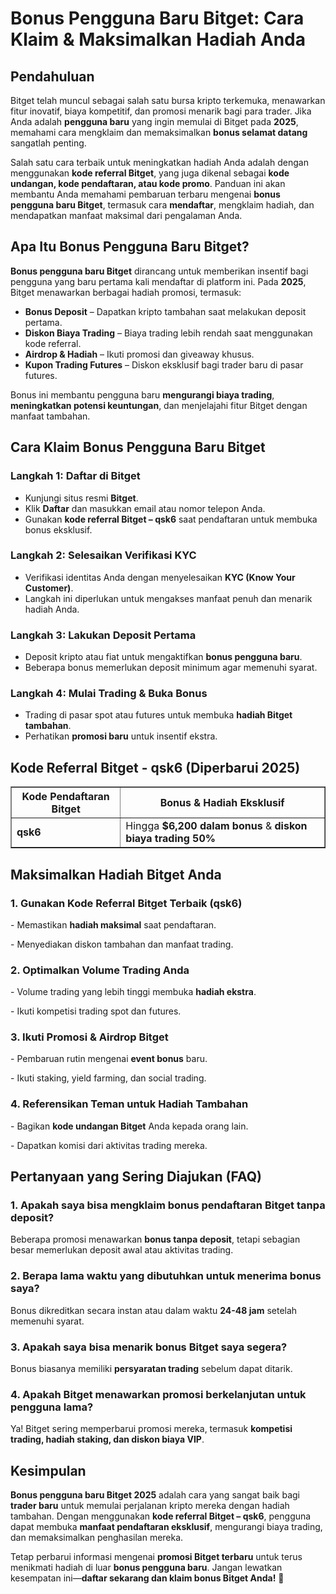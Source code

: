<h1>Bonus Pengguna Baru Bitget: Cara Klaim & Maksimalkan Hadiah Anda</h1>

<h2>Pendahuluan</h2>
<p>Bitget telah muncul sebagai salah satu bursa kripto terkemuka, menawarkan fitur inovatif, biaya kompetitif, dan promosi menarik bagi para trader. Jika Anda adalah <strong>pengguna baru</strong> yang ingin memulai di Bitget pada <strong>2025</strong>, memahami cara mengklaim dan memaksimalkan <strong>bonus selamat datang</strong> sangatlah penting.</p>
<p>Salah satu cara terbaik untuk meningkatkan hadiah Anda adalah dengan menggunakan <strong>kode referral Bitget</strong>, yang juga dikenal sebagai <strong>kode undangan, kode pendaftaran, atau kode promo</strong>. Panduan ini akan membantu Anda memahami pembaruan terbaru mengenai <strong>bonus pengguna baru Bitget</strong>, termasuk cara <strong>mendaftar</strong>, mengklaim hadiah, dan mendapatkan manfaat maksimal dari pengalaman Anda.</p>

<h2>Apa Itu Bonus Pengguna Baru Bitget?</h2>
<p><strong>Bonus pengguna baru Bitget</strong> dirancang untuk memberikan insentif bagi pengguna yang baru pertama kali mendaftar di platform ini. Pada <strong>2025</strong>, Bitget menawarkan berbagai hadiah promosi, termasuk:</p>
<ul>
    <li><strong>Bonus Deposit</strong> – Dapatkan kripto tambahan saat melakukan deposit pertama.</li>
    <li><strong>Diskon Biaya Trading</strong> – Biaya trading lebih rendah saat menggunakan kode referral.</li>
    <li><strong>Airdrop & Hadiah</strong> – Ikuti promosi dan giveaway khusus.</li>
    <li><strong>Kupon Trading Futures</strong> – Diskon eksklusif bagi trader baru di pasar futures.</li>
</ul>
<p>Bonus ini membantu pengguna baru <strong>mengurangi biaya trading</strong>, <strong>meningkatkan potensi keuntungan</strong>, dan menjelajahi fitur Bitget dengan manfaat tambahan.</p>

<h2>Cara Klaim Bonus Pengguna Baru Bitget</h2>
<h3>Langkah 1: Daftar di Bitget</h3>
<ul>
    <li>Kunjungi situs resmi <strong>Bitget</strong>.</li>
    <li>Klik <strong>Daftar</strong> dan masukkan email atau nomor telepon Anda.</li>
    <li>Gunakan <strong>kode referral Bitget – qsk6</strong> saat pendaftaran untuk membuka bonus eksklusif.</li>
</ul>

<h3>Langkah 2: Selesaikan Verifikasi KYC</h3>
<ul>
    <li>Verifikasi identitas Anda dengan menyelesaikan <strong>KYC (Know Your Customer)</strong>.</li>
    <li>Langkah ini diperlukan untuk mengakses manfaat penuh dan menarik hadiah Anda.</li>
</ul>

<h3>Langkah 3: Lakukan Deposit Pertama</h3>
<ul>
    <li>Deposit kripto atau fiat untuk mengaktifkan <strong>bonus pengguna baru</strong>.</li>
    <li>Beberapa bonus memerlukan deposit minimum agar memenuhi syarat.</li>
</ul>

<h3>Langkah 4: Mulai Trading & Buka Bonus</h3>
<ul>
    <li>Trading di pasar spot atau futures untuk membuka <strong>hadiah Bitget tambahan</strong>.</li>
    <li>Perhatikan <strong>promosi baru</strong> untuk insentif ekstra.</li>
</ul>

<h2>Kode Referral Bitget - qsk6 (Diperbarui 2025)</h2>
<table border="1">
    <tr>
        <th>Kode Pendaftaran Bitget</th>
        <th>Bonus & Hadiah Eksklusif</th>
    </tr>
    <tr>
        <td><strong>qsk6</strong></td>
        <td>Hingga <strong>$6,200 dalam bonus</strong> & <strong>diskon biaya trading 50%</strong></td>
    </tr>
</table>

<h2>Maksimalkan Hadiah Bitget Anda</h2>
<h3>1. Gunakan Kode Referral Bitget Terbaik (qsk6)</h3>
<p>- Memastikan <strong>hadiah maksimal</strong> saat pendaftaran.</p>
<p>- Menyediakan diskon tambahan dan manfaat trading.</p>

<h3>2. Optimalkan Volume Trading Anda</h3>
<p>- Volume trading yang lebih tinggi membuka <strong>hadiah ekstra</strong>.</p>
<p>- Ikuti kompetisi trading spot dan futures.</p>

<h3>3. Ikuti Promosi & Airdrop Bitget</h3>
<p>- Pembaruan rutin mengenai <strong>event bonus</strong> baru.</p>
<p>- Ikuti staking, yield farming, dan social trading.</p>

<h3>4. Referensikan Teman untuk Hadiah Tambahan</h3>
<p>- Bagikan <strong>kode undangan Bitget</strong> Anda kepada orang lain.</p>
<p>- Dapatkan komisi dari aktivitas trading mereka.</p>

<h2>Pertanyaan yang Sering Diajukan (FAQ)</h2>
<h3>1. Apakah saya bisa mengklaim bonus pendaftaran Bitget tanpa deposit?</h3>
<p>Beberapa promosi menawarkan <strong>bonus tanpa deposit</strong>, tetapi sebagian besar memerlukan deposit awal atau aktivitas trading.</p>

<h3>2. Berapa lama waktu yang dibutuhkan untuk menerima bonus saya?</h3>
<p>Bonus dikreditkan secara instan atau dalam waktu <strong>24-48 jam</strong> setelah memenuhi syarat.</p>

<h3>3. Apakah saya bisa menarik bonus Bitget saya segera?</h3>
<p>Bonus biasanya memiliki <strong>persyaratan trading</strong> sebelum dapat ditarik.</p>

<h3>4. Apakah Bitget menawarkan promosi berkelanjutan untuk pengguna lama?</h3>
<p>Ya! Bitget sering memperbarui promosi mereka, termasuk <strong>kompetisi trading, hadiah staking, dan diskon biaya VIP</strong>.</p>

<h2>Kesimpulan</h2>
<p><strong>Bonus pengguna baru Bitget 2025</strong> adalah cara yang sangat baik bagi <strong>trader baru</strong> untuk memulai perjalanan kripto mereka dengan hadiah tambahan. Dengan menggunakan <strong>kode referral Bitget – qsk6</strong>, pengguna dapat membuka <strong>manfaat pendaftaran eksklusif</strong>, mengurangi biaya trading, dan memaksimalkan penghasilan mereka.</p>
<p>Tetap perbarui informasi mengenai <strong>promosi Bitget terbaru</strong> untuk terus menikmati hadiah di luar <strong>bonus pengguna baru</strong>. Jangan lewatkan kesempatan ini—<strong>daftar sekarang dan klaim bonus Bitget Anda!</strong> 🚀</p>
